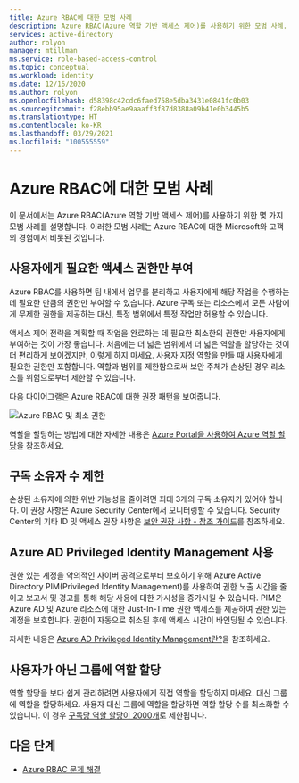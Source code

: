 ```yaml
---
title: Azure RBAC에 대한 모범 사례
description: Azure RBAC(Azure 역할 기반 액세스 제어)를 사용하기 위한 모범 사례.
services: active-directory
author: rolyon
manager: mtillman
ms.service: role-based-access-control
ms.topic: conceptual
ms.workload: identity
ms.date: 12/16/2020
ms.author: rolyon
ms.openlocfilehash: d58398c42cdc6faed758e5dba3431e0841fc0b03
ms.sourcegitcommit: f28ebb95ae9aaaff3f87d8388a09b41e0b3445b5
ms.translationtype: HT
ms.contentlocale: ko-KR
ms.lasthandoff: 03/29/2021
ms.locfileid: "100555559"
---
```

# <a name="best-practices-for-azure-rbac"></a>Azure RBAC에 대한 모범 사례

이 문서에서는 Azure RBAC(Azure 역할 기반 액세스 제어)를 사용하기 위한 몇 가지 모범 사례를 설명합니다. 이러한 모범 사례는 Azure RBAC에 대한 Microsoft와 고객의 경험에서 비롯된 것입니다.

## <a name="only-grant-the-access-users-need"></a>사용자에게 필요한 액세스 권한만 부여

Azure RBAC를 사용하면 팀 내에서 업무를 분리하고 사용자에게 해당 작업을 수행하는 데 필요한 만큼의 권한만 부여할 수 있습니다. Azure 구독 또는 리소스에서 모든 사람에게 무제한 권한을 제공하는 대신, 특정 범위에서 특정 작업만 허용할 수 있습니다.

액세스 제어 전략을 계획할 때 작업을 완료하는 데 필요한 최소한의 권한만 사용자에게 부여하는 것이 가장 좋습니다. 처음에는 더 넓은 범위에서 더 넓은 역할을 할당하는 것이 더 편리하게 보이겠지만, 이렇게 하지 마세요. 사용자 지정 역할을 만들 때 사용자에게 필요한 권한만 포함합니다. 역할과 범위를 제한함으로써 보안 주체가 손상된 경우 리소스를 위험으로부터 제한할 수 있습니다.

다음 다이어그램은 Azure RBAC에 대한 권장 패턴을 보여줍니다.

![Azure RBAC 및 최소 권한](./media/best-practices/rbac-least-privilege.png)

역할을 할당하는 방법에 대한 자세한 내용은 [Azure Portal을 사용하여 Azure 역할 할당](role-assignments-portal.md)을 참조하세요.

## <a name="limit-the-number-of-subscription-owners"></a>구독 소유자 수 제한

손상된 소유자에 의한 위반 가능성을 줄이려면 최대 3개의 구독 소유자가 있어야 합니다. 이 권장 사항은 Azure Security Center에서 모니터링할 수 있습니다. Security Center의 기타 ID 및 액세스 권장 사항은 [보안 권장 사항 - 참조 가이드](../security-center/recommendations-reference.md)를 참조하세요.

## <a name="use-azure-ad-privileged-identity-management"></a>Azure AD Privileged Identity Management 사용

권한 있는 계정을 악의적인 사이버 공격으로부터 보호하기 위해 Azure Active Directory PIM(Privileged Identity Management)를 사용하여 권한 노출 시간을 줄이고 보고서 및 경고를 통해 해당 사용에 대한 가시성을 증가시킬 수 있습니다. PIM은 Azure AD 및 Azure 리소스에 대한 Just-In-Time 권한 액세스를 제공하여 권한 있는 계정을 보호합니다. 권한이 자동으로 취소된 후에 액세스 시간이 바인딩될 수 있습니다. 

자세한 내용은 [Azure AD Privileged Identity Management란?](../active-directory/privileged-identity-management/pim-configure.md)을 참조하세요.

## <a name="assign-roles-to-groups-not-users"></a>사용자가 아닌 그룹에 역할 할당

역할 할당을 보다 쉽게 관리하려면 사용자에게 직접 역할을 할당하지 마세요. 대신 그룹에 역할을 할당하세요. 사용자 대신 그룹에 역할을 할당하면 역할 할당 수를 최소화할 수 있습니다. 이 경우 [구독당 역할 할당이 2000개](troubleshooting.md#azure-role-assignments-limit)로 제한됩니다. 

## <a name="next-steps"></a>다음 단계

- [Azure RBAC 문제 해결](troubleshooting.md)
